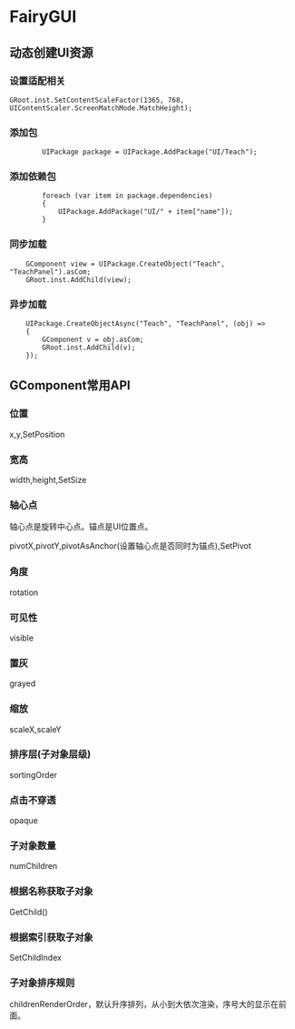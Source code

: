 # FairyGUI

## 动态创建UI资源

### 设置适配相关

```
GRoot.inst.SetContentScaleFactor(1365, 768, UIContentScaler.ScreenMatchMode.MatchHeight);
```

### 添加包

```
        UIPackage package = UIPackage.AddPackage("UI/Teach");
```

### 添加依赖包

```
        foreach (var item in package.dependencies)
        {
            UIPackage.AddPackage("UI/" + item["name"]);
        }
```

### 同步加载

```
    GComponent view = UIPackage.CreateObject("Teach", "TeachPanel").asCom;
    GRoot.inst.AddChild(view);
```

### 异步加载

```
    UIPackage.CreateObjectAsync("Teach", "TeachPanel", (obj) =>
    {
        GComponent v = obj.asCom;
        GRoot.inst.AddChild(v);
    });
```

## GComponent常用API

### 位置

x,y,SetPosition

### 宽高

width,height,SetSize

### 轴心点

轴心点是旋转中心点。锚点是UI位置点。

pivotX,pivotY,pivotAsAnchor(设置轴心点是否同时为锚点),SetPivot

### 角度

rotation

### 可见性

visible

### 置灰

grayed

### 缩放

scaleX,scaleY

### 排序层(子对象层级)

sortingOrder

### 点击不穿透

opaque

### 子对象数量

numChildren

### 根据名称获取子对象

GetChild()

### 根据索引获取子对象

SetChildIndex

### 子对象排序规则

childrenRenderOrder，默认升序排列，从小到大依次渲染，序号大的显示在前面。
